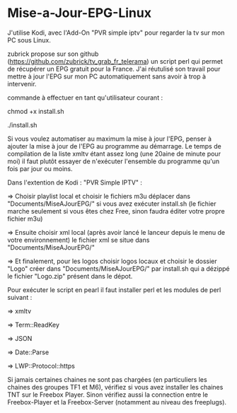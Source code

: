 # Mise-a-Jour-EPG-Linux

J'utilise Kodi, avec l'Add-On "PVR simple iptv" pour regarder la tv sur mon PC sous Linux.

zubrick propose sur son github (https://github.com/zubrick/tv_grab_fr_telerama) un script perl qui permet de récupérer un EPG gratuit pour la France.
J'ai réutulisé son travail pour mettre à jour l'EPG sur mon PC automatiquement sans avoir à trop à intervenir.

commande à effectuer en tant qu'utilisateur courant :

chmod +x install.sh	

./install.sh

Si vous voulez automatiser au maximum la mise à jour l'EPG, penser à ajouter la mise à jour de l'EPG au programme au démarrage.
Le temps de compilation de la liste xmltv étant assez long (une 20aine de minute pour moi) il faut plutôt essayer de n'exécuter l'ensemble du programme qu'un fois par jour ou moins.


Dans l'extention de Kodi : "PVR Simple IPTV" :

 => Choisir playlist local et choisir le fichiers m3u déplacer dans "Documents/MiseAJourEPG/" si vous avez exécuter install.sh (le fichier marche seulement si vous êtes chez Free, sinon faudra éditer votre propre fichier m3u)
 
 => Ensuite choisir xml local (après avoir lancé le lanceur depuis le menu de votre environnement) le fichier xml se situe dans "Documents/MiseAJourEPG/"
 
 => Et finalement, pour les logos choisir logos locaux et choisir le dossier "Logo" créer dans "Documents/MiseAJourEPG/" par install.sh qui a dézippé le fichier "Logo.zip" présent dans le dépot.

Pour exécuter le script en pearl il faut installer perl et les modules de perl suivant :
 
 => xmltv
 
 => Term::ReadKey
 
 => JSON
 
 => Date::Parse
 
 => LWP::Protocol::https


Si jamais certaines chaines ne sont pas chargées (en particuliers les chaines des groupes TF1 et M6), vérifiez si vous avez installer les chaines TNT sur le Freebox Player.
Sinon vérifiez aussi la connection entre le Freebox-Player et la Freebox-Server (notamment au niveau des freeplugs).
